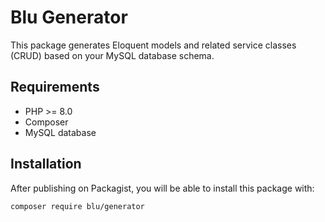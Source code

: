 # Blu Generator

This package generates Eloquent models and related service classes (CRUD) based on your MySQL database schema.

## Requirements
- PHP >= 8.0
- Composer
- MySQL database

## Installation
After publishing on Packagist, you will be able to install this package with:
```bash
composer require blu/generator
